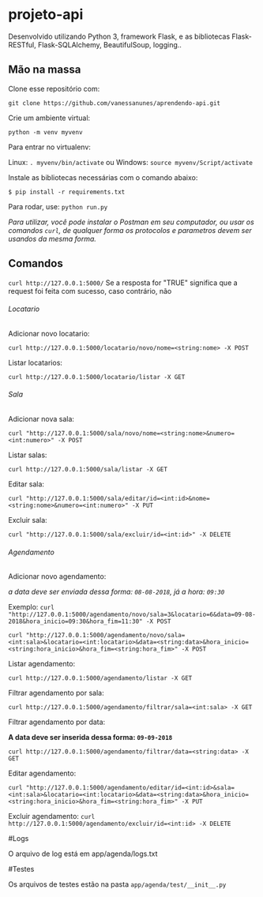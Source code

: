 # projeto-api

Desenvolvido utilizando Python 3, framework Flask, e as bibliotecas Flask-RESTful, Flask-SQLAlchemy, BeautifulSoup, logging..

## Mão na massa

Clone esse repositório com:
 
 ```git clone https://github.com/vanessanunes/aprendendo-api.git```


Crie um ambiente virtual:

```python -m venv myvenv```


Para entrar no virtualenv:

Linux: ```. myvenv/bin/activate``` ou Windows: ```source myvenv/Script/activate```

Instale as bibliotecas necessárias com o comando abaixo:

```$ pip install -r requirements.txt```

Para rodar, use:
```python run.py```

_Para utilizar, você pode instalar o *Postman* em seu computador, ou usar os comandos `curl`, de qualquer forma os protocolos e parametros devem ser usandos da mesma forma._


## Comandos

```curl http://127.0.0.1:5000/```
Se a resposta for "TRUE" significa que a request foi feita com sucesso, caso contrário, não

###### Locatario

Adicionar novo locatario:

```curl http://127.0.0.1:5000/locatario/novo/nome=<string:nome> -X POST```

Listar locatarios:

```curl http://127.0.0.1:5000/locatario/listar -X GET```

###### Sala

Adicionar nova sala:

```curl "http://127.0.0.1:5000/sala/novo/nome=<string:nome>&numero=<int:numero>" -X POST```

Listar salas:

```curl http://127.0.0.1:5000/sala/listar -X GET```

Editar sala:

```curl "http://127.0.0.1:5000/sala/editar/id=<int:id>&nome=<string:nome>&numero=<int:numero>" -X PUT```

Excluir sala:

```curl "http://127.0.0.1:5000/sala/excluir/id=<int:id>" -X DELETE```

###### Agendamento

Adicionar novo agendamento:

_a data deve ser enviada dessa forma: ```08-08-2018```, já a hora: ```09:30```_

Exemplo: ```curl "http://127.0.0.1:5000/agendamento/novo/sala=3&locatario=6&data=09-08-2018&hora_inicio=09:30&hora_fim=11:30" -X POST```

```curl "http://127.0.0.1:5000/agendamento/novo/sala=<int:sala>&locatario=<int:locatario>&data=<string:data>&hora_inicio=<string:hora_inicio>&hora_fim=<string:hora_fim>" -X POST```

Listar agendamento:

```curl http://127.0.0.1:5000/agendamento/listar -X GET```

Filtrar agendamento por sala:

```curl http://127.0.0.1:5000/agendamento/filtrar/sala=<int:sala> -X GET```

Filtrar agendamento por data:

__A data deve ser inserida dessa forma: ```09-09-2018```__

```curl http://127.0.0.1:5000/agendamento/filtrar/data=<string:data> -X GET```

Editar agendamento:

```curl "http://127.0.0.1:5000/agendamento/editar/id=<int:id>&sala=<int:sala>&locatario=<int:locatario>&data=<string:data>&hora_inicio=<string:hora_inicio>&hora_fim=<string:hora_fim>" -X PUT```

Excluir agendamento:
```curl http://127.0.0.1:5000/agendamento/excluir/id=<int:id> -X DELETE```


#Logs

O arquivo de log está em app/agenda/logs.txt

#Testes

Os arquivos de testes estão na pasta ```app/agenda/test/__init__.py```
